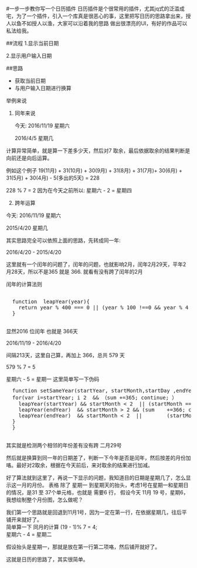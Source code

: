 #一步一步教你写一个日历插件
日历插件是个很常用的插件，尤其jq式的泛滥成宅，为了一个插件，引入一个库真是很恶心的事，这里把写日历的思路拿出来，授人以鱼不如授人以渔，大家可以沿着我的思路 做出很漂亮的UI，有好的作品可以私法给我。

##流程
1.显示当前日期

2.显示用户输入日期


##思路
+ 获取当前日期
+ 与用户输入日期进行换算

举例来说

1.  同年来说

	今天: 2016/11/19 星期六
	
	 2016/4/5 星期几

 计算异常简单，就是算一下差多少天，然后对7 取余，最后依据取余的结果判断是向前还是向后运算。
 
 例如这个例子
 19(11月) + 31(10月) + 30(9月) + 31(8月) + 31(7月)+ 30(6月) + 31(5月) + 30(4月) - 5(多出的5天) = 228
 
 228 % 7 = 2
 因为在今天之前所以: 星期六 - 2 = 星期四
 
 2. 跨年运算
 
 今天: 2016/11/19 星期六
  
  2015/4/20 星期几
  
  其实思路完全可以依照上面的思路，先转成同一年:
  
  2016/4/20 -  2015/4/20
  
  这里就有一个闰年的问题了，闰年的问题，也就影响2月，闰年2月29天，平年2月28天，所以不是365 就是 366. 就看有没有跨了闰年的2月
  
  闰年的计算法则
  <pre> 
  function  leapYear(year){
  	return year % 400 === 0 || (year % 100 !==0 && year % 4 === 0) 
  }
  </pre>
  
  显然2016 位闰年 也就是 366天
  
  2016/11/19 - 2016/4/20
  
  间隔213天，这里自己算，再加上 366，总共 579 天
  
  579 % 7 = 5 
  
  星期六 - 5 = 星期一
  这里简单写一下伪码
  <pre>
  function setSameYear(startYear, startMonth,startDay ,endYear, endMonth){
  for(var i=startYear; i<endYear; i++){
  var sum = 0;
if(!learYear(startYear) && learYear(startYear + 		1)){
     sum += 365;
  }
  else{
  	leapYear(startYear) && startMonth > 2  && （sum +=365; continue;	）
  	leapYear(startYear) && startMonth < 2  || (startMonth == 2 && startDay < 29) && (sum += 366;continue;)
  	leapYear(endYear)  && startMonth > 2 && (sum 	+=366; continue;)
    leapYear(endYear)  && startMonth < 2  || 		(startMonth == 2 && startDay < 29) && (sum +=365; continue;)
  }
  }
  </pre> 
  
  其实就是检测两个相邻的年份差有没有跨 二月29号
  
  然后就是换算到同一年的日期差了，判断一下今年是否是闰年，然后按差的月份加咯。最好对2取余，根据在今天前后，来对取余的结果进行加减。
  
  
  好了算法就到这里了，再说一下显示的问题，我知道目的日期是星期几了，怎么显示这一月的月份。
  表格 除了 星期一 到星期天的抬头，考虑1号在星期一和星期日的情况，是31 至 37个单元格，也就是 需要6 行， 假设今天 11月 19 号，星期6，我想绘制整个月份图，怎么做呢？
  
  我们第一个思路就是回退到11月1号，因为一定在第一行，在依据星期几，往后平铺开来就好了。     
   简单算一下 同月的计算
   (19 - 1)% 7 = 4;     
   星期六 - 4 = 星期二
   
   假设抬头是星期一，那就是放在第一行第二项咯，然后铺开就好了。
   
   这就是日历的思路了，其实很简单。   	  		